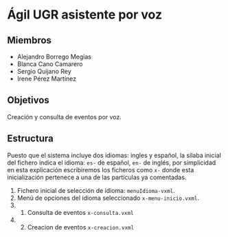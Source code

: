 # Ágil UGR asistente por voz   

## Miembros    

- Alejandro Borrego Megías  
- Blanca Cano Camarero  
- Sergio Quijano Rey  
- Irene Pérez Martínez    

## Objetivos  

Creación y consulta de eventos por voz. 

## Estructura  

Puesto que el sistema incluye dos idiomas: ingles y español, la sílaba inicial del fichero indica el idioma: 
`es-` de español, `en-` de inglés, por simplicidad en esta explicación escribiremos los ficheros como `x-` donde 
esta inicialización pertenece a una de las partículas ya comentadas.  

1. Fichero inicial de selección de idioma: `menuIdioma-vxml`. 
2. Menú de opciones del idioma seleccionado `x-menu-inicio.vxml`.
3. 1. Consulta de eventos `x-consulta.vxml`  
3. 2. Creacion de eventos `x-creacion.vxml`  
